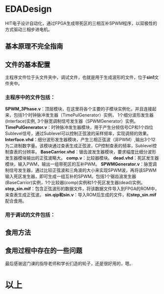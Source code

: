 # EDADesign
HIT电子设计自动化，通过FPGA生成带死区的三相互补SPWM程序，以双极性的方式驱动三相步进电机。

## 基本原理不完全指南

## 文件的基本配置
主程序文件位于头文件夹中，调试文件，也就是用于生成波形的文件，位于**sin1**文件夹中。

### 主程序中的文件包括：
**SPWM_3Phase.v**：顶层模块，在这里将各个主要的子模块实例化，并且连接起来，包括1个时钟脉冲发生器（TimePulGenerator）实例， 1个细分波形发生器(Interface)实例, 3个脉宽调制信号发生器（SPWMGenerator）实例。
**TimePulGenerator.v**：时钟脉冲发生器模块，用于产生分频信号CP和1个四位Sublevel信号，通过Sublevel可以控制正弦波的采样频率，实现调频的效果。
**Interface.vhd**：细分波形发生器模块，产生三相正弦波（非PWM）,输出3个12为二进制数字量。该模块通过查表生成正弦波，CP控制查表的频率，Sublevel控制查表的分辨率。
**BaseCarrior.vhd**：锯齿波发生器模块，要求幅度比细分波形发生器模块输出的正弦波略大。
**comp.v**：比较器模块。
**dead.vhd**：死区发生器模块，输入PWM，输出一组带死区的互补PWM。
**SPWMGenerator.v**：脉宽调制信号发生器，通过比较正弦波和三角波的大小来实现SPWM波，再将该SPWM输入死区发生器，即可生成一组互补的SPWM。包括1个锯齿波发生器(BaseCarrior)实例，1个比较器(comp)实例和1个死区发生器(dead)实例。
**step_sin.mif**：包含正弦波形的数据文件，将该数据文件导入到FPGA的ROM中，来查表生成正弦波。
**sin.qip和sin.v**：导入ROM后生成的文件，和**step_sin.mif**配合食用。

### 用于调试的文件包括：


## 食用方法

## 食用过程中存在的一些问题

最后感谢这门课的指导老师和学长们造的轮子，还是很好用的，嗯。

# 以上

